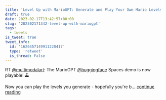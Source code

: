 ```yaml
---
title: 'Level Up with MarioGPT: Generate and Play Your Own Mario Levels!'
draft: true
date: 2023-02-17T13:42:57+00:00
slug: '202302171342-level-up-with-mariogpt'
tags:
  - tweets
is_tweet: true
tweet_info:
  id: '1626457149911228417'
  type: 'retweet'
  is_thread: False
---
```




RT [@multimodalart](https://x.com/multimodalart): The MarioGPT [@huggingface](https://x.com/huggingface) Spaces demo is now playable! 🕹️

Now you can play the levels you generate - hopefully you're b… [continue reading](https://x.com/sytelus/status/1626457149911228417)
